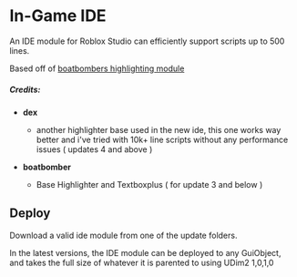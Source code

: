# In-Game IDE

An IDE module for Roblox Studio can efficiently support scripts up to 500 lines.

Based off of [boatbombers highlighting module](https://github.com/boatbomber/Highlighter)

##### Credits:
- **dex**
  - another highlighter base used in the new ide, this one works way better and i've tried with 10k+ line scripts without any performance issues ( updates 4 and above )

- **boatbomber**
  - Base Highlighter and Textboxplus ( for update 3 and below )

## Deploy

Download a valid ide module from one of the update folders.

In the latest versions, the IDE module can be deployed to any GuiObject, and takes the full size of whatever it is parented to using UDim2 1,0,1,0
